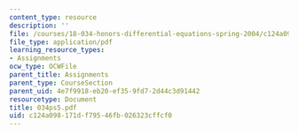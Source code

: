 ```yaml
---
content_type: resource
description: ''
file: /courses/18-034-honors-differential-equations-spring-2004/c124a098171df79546fb026323cffcf0_034ps5.pdf
file_type: application/pdf
learning_resource_types:
- Assignments
ocw_type: OCWFile
parent_title: Assignments
parent_type: CourseSection
parent_uid: 4e7f9918-eb20-ef35-9fd7-2d44c3d91442
resourcetype: Document
title: 034ps5.pdf
uid: c124a098-171d-f795-46fb-026323cffcf0
---
```

